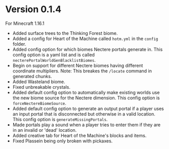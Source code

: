 # Version 0.1.4
For Minecraft 1.16.1

* Added surface trees to the Thinking Forest biome.
* Added a config for Heart of the Machine called `hotm.yml` in the `config` folder.
* Added config option for which biomes Nectere portals generate in. This config option is a yaml list and is called
  `necterePortalWorldGenBlacklistBiomes`.
* Begin on support for different Nectere biomes having different coordinate multipliers.
  Note: This breakes the `/locate` command in generated chunks.
* Added Wasteland biome.
* Fixed unbreakable crystals.
* Added default config option to automatically make existing worlds use the new biome source for the Nectere dimension.
  This config option is `forceNectereBiomeSource`.
* Added default config option to generate an output portal if a player uses an input portal that is disconnected but
  otherwise in a valid location. This config option is `generateMissingPortals`.
* Made portals play a sound when a player tries to enter them if they are in an invalid or 'dead' location.
* Added creative tab for Heart of the Machine's blocks and items.
* Fixed Plassein being only broken with pickaxes.
